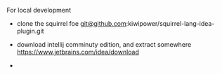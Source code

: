 For local development

* clone the squirrel foe
git@github.com:kiwipower/squirrel-lang-idea-plugin.git

* download intellij comminuty edition, and extract somewhere
https://www.jetbrains.com/idea/download

*

